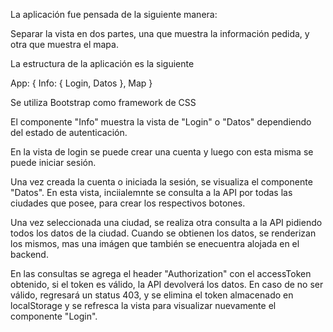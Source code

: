 La aplicación fue pensada de la siguiente manera:

Separar la vista en dos partes, una que muestra la información pedida, y otra que muestra el mapa.

La estructura de la aplicación es la siguiente

App: {
    Info: {
        Login,
        Datos
    },
    Map
}

Se utiliza Bootstrap como framework de CSS

El componente "Info" muestra la vista de "Login" o "Datos" dependiendo del estado de autenticación.

En la vista de login se puede crear una cuenta y luego con esta misma se puede iniciar sesión.

Una vez creada la cuenta o iniciada la sesión, se visualiza el componente "Datos". En esta vista, inciialemnte se consulta a la API por todas las ciudades que posee, para crear los respectivos botones.

Una vez seleccionada una ciudad, se realiza otra consulta a la API pidiendo todos los datos de la ciudad.
Cuando se obtienen los datos, se renderizan los mismos, mas una imágen que también se enecuentra alojada en el backend.

En las consultas se agrega el header "Authorization" con el accessToken obtenido, si el token es válido, la API devolverá los datos. En caso de no ser válido, regresará un status 403, y se elimina el token almacenado en localStorage y se refresca la vista para visualizar nuevamente el componente "Login".

